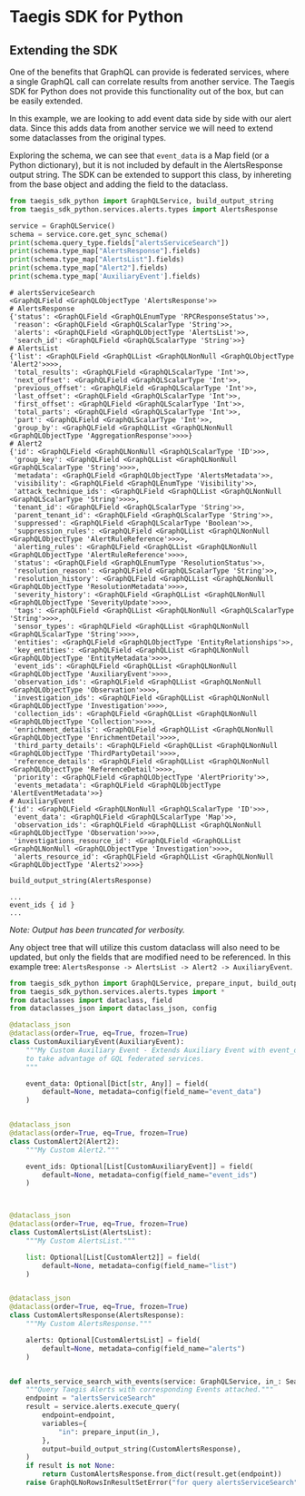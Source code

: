 # Taegis SDK for Python

## Extending the SDK

One of the benefits that GraphQL can provide is federated services, where a single
GraphQL call can correlate results from another service.  The Taegis SDK for Python
does not provide this functionality out of the box, but can be easily extended.

In this example, we are looking to add event data side by side with our alert data.
Since this adds data from another service we will need to extend some dataclasses
from the original types.

Exploring the schema, we can see that `event_data` is a Map field (or a Python dictionary),
but it is not included by default in the AlertsResponse output string.  The SDK can be extended
to support this class, by inhereting from the base object and adding the field to the dataclass.

```python
from taegis_sdk_python import GraphQLService, build_output_string
from taegis_sdk_python.services.alerts.types import AlertsResponse

service = GraphQLService()
schema = service.core.get_sync_schema()
print(schema.query_type.fields["alertsServiceSearch"])
print(schema.type_map["AlertsResponse"].fields)
print(schema.type_map["AlertsList"].fields)
print(schema.type_map["Alert2"].fields)
print(schema.type_map['AuxiliaryEvent'].fields)
```

```
# alertsServiceSearch
<GraphQLField <GraphQLObjectType 'AlertsResponse'>>
# AlertsResponse
{'status': <GraphQLField <GraphQLEnumType 'RPCResponseStatus'>>,
 'reason': <GraphQLField <GraphQLScalarType 'String'>>,
 'alerts': <GraphQLField <GraphQLObjectType 'AlertsList'>>,
 'search_id': <GraphQLField <GraphQLScalarType 'String'>>}
# AlertsList
{'list': <GraphQLField <GraphQLList <GraphQLNonNull <GraphQLObjectType 'Alert2'>>>>,
 'total_results': <GraphQLField <GraphQLScalarType 'Int'>>,
 'next_offset': <GraphQLField <GraphQLScalarType 'Int'>>,
 'previous_offset': <GraphQLField <GraphQLScalarType 'Int'>>,
 'last_offset': <GraphQLField <GraphQLScalarType 'Int'>>,
 'first_offset': <GraphQLField <GraphQLScalarType 'Int'>>,
 'total_parts': <GraphQLField <GraphQLScalarType 'Int'>>,
 'part': <GraphQLField <GraphQLScalarType 'Int'>>,
 'group_by': <GraphQLField <GraphQLList <GraphQLNonNull <GraphQLObjectType 'AggregationResponse'>>>>}
# Alert2
{'id': <GraphQLField <GraphQLNonNull <GraphQLScalarType 'ID'>>>,
 'group_key': <GraphQLField <GraphQLList <GraphQLNonNull <GraphQLScalarType 'String'>>>>,
 'metadata': <GraphQLField <GraphQLObjectType 'AlertsMetadata'>>,
 'visibility': <GraphQLField <GraphQLEnumType 'Visibility'>>,
 'attack_technique_ids': <GraphQLField <GraphQLList <GraphQLNonNull <GraphQLScalarType 'String'>>>>,
 'tenant_id': <GraphQLField <GraphQLScalarType 'String'>>,
 'parent_tenant_id': <GraphQLField <GraphQLScalarType 'String'>>,
 'suppressed': <GraphQLField <GraphQLScalarType 'Boolean'>>,
 'suppression_rules': <GraphQLField <GraphQLList <GraphQLNonNull <GraphQLObjectType 'AlertRuleReference'>>>>,
 'alerting_rules': <GraphQLField <GraphQLList <GraphQLNonNull <GraphQLObjectType 'AlertRuleReference'>>>>,
 'status': <GraphQLField <GraphQLEnumType 'ResolutionStatus'>>,
 'resolution_reason': <GraphQLField <GraphQLScalarType 'String'>>,
 'resolution_history': <GraphQLField <GraphQLList <GraphQLNonNull <GraphQLObjectType 'ResolutionMetadata'>>>>,
 'severity_history': <GraphQLField <GraphQLList <GraphQLNonNull <GraphQLObjectType 'SeverityUpdate'>>>>,
 'tags': <GraphQLField <GraphQLList <GraphQLNonNull <GraphQLScalarType 'String'>>>>,
 'sensor_types': <GraphQLField <GraphQLList <GraphQLNonNull <GraphQLScalarType 'String'>>>>,
 'entities': <GraphQLField <GraphQLObjectType 'EntityRelationships'>>,
 'key_entities': <GraphQLField <GraphQLList <GraphQLNonNull <GraphQLObjectType 'EntityMetadata'>>>>,
 'event_ids': <GraphQLField <GraphQLList <GraphQLNonNull <GraphQLObjectType 'AuxiliaryEvent'>>>>,
 'observation_ids': <GraphQLField <GraphQLList <GraphQLNonNull <GraphQLObjectType 'Observation'>>>>,
 'investigation_ids': <GraphQLField <GraphQLList <GraphQLNonNull <GraphQLObjectType 'Investigation'>>>>,
 'collection_ids': <GraphQLField <GraphQLList <GraphQLNonNull <GraphQLObjectType 'Collection'>>>>,
 'enrichment_details': <GraphQLField <GraphQLList <GraphQLNonNull <GraphQLObjectType 'EnrichmentDetail'>>>>,
 'third_party_details': <GraphQLField <GraphQLList <GraphQLNonNull <GraphQLObjectType 'ThirdPartyDetail'>>>>,
 'reference_details': <GraphQLField <GraphQLList <GraphQLNonNull <GraphQLObjectType 'ReferenceDetail'>>>>,
 'priority': <GraphQLField <GraphQLObjectType 'AlertPriority'>>,
 'events_metadata': <GraphQLField <GraphQLObjectType 'AlertEventMetadata'>>}
# AuxiliaryEvent
{'id': <GraphQLField <GraphQLNonNull <GraphQLScalarType 'ID'>>>,
 'event_data': <GraphQLField <GraphQLScalarType 'Map'>>,
 'observation_ids': <GraphQLField <GraphQLList <GraphQLNonNull <GraphQLObjectType 'Observation'>>>>,
 'investigations_resource_id': <GraphQLField <GraphQLList <GraphQLNonNull <GraphQLObjectType 'Investigation'>>>>,
 'alerts_resource_id': <GraphQLField <GraphQLList <GraphQLNonNull <GraphQLObjectType 'Alerts2'>>>>}
```

```python
build_output_string(AlertsResponse)
```

```
...
event_ids { id }
...
```

*Note: Output has been truncated for verbosity.*

Any object tree that will utilize this custom dataclass will also need to be updated, but
only the fields that are modified need to be referenced.  In this example tree:
`AlertsResponse -> AlertsList -> Alert2 -> AuxiliaryEvent`.

```python
from taegis_sdk_python import GraphQLService, prepare_input, build_output_string
from taegis_sdk_python.services.alerts.types import *
from dataclasses import dataclass, field
from dataclasses_json import dataclass_json, config

@dataclass_json
@dataclass(order=True, eq=True, frozen=True)
class CustomAuxiliaryEvent(AuxiliaryEvent):
    """My Custom Auxiliary Event - Extends Auxiliary Event with event_data
    to take advantage of GQL federated services.
    """

    event_data: Optional[Dict[str, Any]] = field(
        default=None, metadata=config(field_name="event_data")
    )


@dataclass_json
@dataclass(order=True, eq=True, frozen=True)
class CustomAlert2(Alert2):
    """My Custom Alert2."""

    event_ids: Optional[List[CustomAuxiliaryEvent]] = field(
        default=None, metadata=config(field_name="event_ids")
    )



@dataclass_json
@dataclass(order=True, eq=True, frozen=True)
class CustomAlertsList(AlertsList):
    """My Custom AlertsList."""

    list: Optional[List[CustomAlert2]] = field(
        default=None, metadata=config(field_name="list")
    )


@dataclass_json
@dataclass(order=True, eq=True, frozen=True)
class CustomAlertsResponse(AlertsResponse):
    """My Custom AlertsResponse."""

    alerts: Optional[CustomAlertsList] = field(
        default=None, metadata=config(field_name="alerts")
    )


def alerts_service_search_with_events(service: GraphQLService, in_: SearchRequestInput) -> CustomAlertsResponse:
    """Query Taegis Alerts with corresponding Events attached."""
    endpoint = "alertsServiceSearch"
    result = service.alerts.execute_query(
        endpoint=endpoint,
        variables={
            "in": prepare_input(in_),
        },
        output=build_output_string(CustomAlertsResponse),
    )
    if result is not None:
        return CustomAlertsResponse.from_dict(result.get(endpoint))
    raise GraphQLNoRowsInResultSetError("for query alertsServiceSearch")
```
